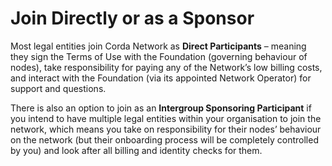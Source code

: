 # Join Directly or as a Sponsor

Most legal entities join Corda Network as **Direct Participants** – meaning they sign the Terms of Use with the Foundation (governing behaviour of nodes), take responsibility for paying any of the Network’s low billing costs, and interact with the Foundation (via its appointed Network Operator) for support and questions.

There is also an option to join as an **Intergroup Sponsoring Participant** if you intend to have multiple legal entities within your organisation to join the network, which means you take on responsibility for their nodes’ behaviour on the network (but their onboarding process will be completely controlled by you) and look after all billing and identity checks for them.
